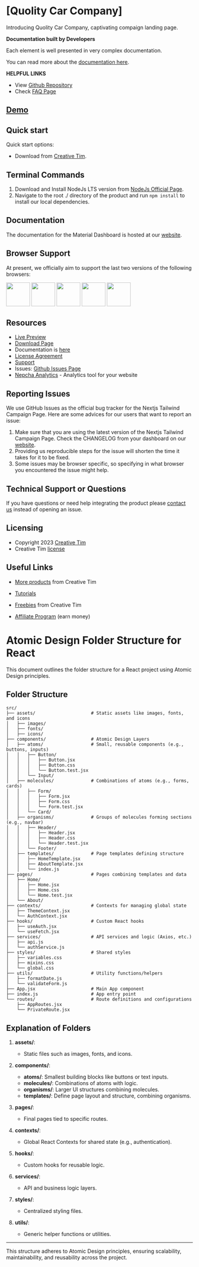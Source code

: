 # [Quolity Car Company]

Introducing Quolity Car Company, captivating compaign landing page.

**Documentation built by Developers**

Each element is well presented in very complex documentation.

You can read more about the [documentation here](https://www.material-tailwind.com/docs/react/installation).

**HELPFUL LINKS**

- View [Github Repository](https://github.com/creativetimofficial/nextjs-tailwind-campaign-page)
- Check [FAQ Page](https://www.creative-tim.com/faq)

## [Demo](https://creative-tim.com/product/nextjs-tailwind-campaign-page)

## Quick start

Quick start options:

- Download from [Creative Tim](https://www.creative-tim.com/product/nextjs-tailwind-campaign-page?ref=readme-ntpp).

## Terminal Commands

1. Download and Install NodeJs LTS version from [NodeJs Official Page](https://nodejs.org/en/download/).
2. Navigate to the root ./ directory of the product and run `npm install` to install our local dependencies.

## Documentation

The documentation for the Material Dashboard is hosted at our [website](https://www.material-tailwind.com/docs/react/installation?ref=readme-ntpp).

## Browser Support

At present, we officially aim to support the last two versions of the following browsers:

<img src="https://s3.amazonaws.com/creativetim_bucket/github/browser/chrome.png" width="64" height="64"> <img src="https://s3.amazonaws.com/creativetim_bucket/github/browser/firefox.png" width="64" height="64"> <img src="https://s3.amazonaws.com/creativetim_bucket/github/browser/edge.png" width="64" height="64"> <img src="https://s3.amazonaws.com/creativetim_bucket/github/browser/safari.png" width="64" height="64"> <img src="https://s3.amazonaws.com/creativetim_bucket/github/browser/opera.png" width="64" height="64">

## Resources

- [Live Preview](https://demos.creative-tim.com/nextjs-tailwind-campaign-page?ref=readme-ntpp)
- [Download Page](https://www.creative-tim.com/product/nextjs-tailwind-campaign-page?ref=readme-ntpp)
- Documentation is [here](https://www.material-tailwind.com/docs/react/installation?ref=readme-ntpp)
- [License Agreement](https://www.creative-tim.com/license?ref=readme-ntpp)
- [Support](https://www.creative-tim.com/contact-us?ref=readme-ntpp)
- Issues: [Github Issues Page](https://github.com/creativetimofficial/nextjs-tailwind-campaign-page/issues)
- [Nepcha Analytics](https://nepcha.com?ref=readme) - Analytics tool for your website

## Reporting Issues

We use GitHub Issues as the official bug tracker for the Nextjs Tailwind Campaign Page. Here are some advices for our users that want to report an issue:

1. Make sure that you are using the latest version of the Nextjs Tailwind Campaign Page. Check the CHANGELOG from your dashboard on our [website](https://www.creative-tim.com/product/nextjs-tailwind-campaign-page?ref=readme-ntpp).
2. Providing us reproducible steps for the issue will shorten the time it takes for it to be fixed.
3. Some issues may be browser specific, so specifying in what browser you encountered the issue might help.

## Technical Support or Questions

If you have questions or need help integrating the product please [contact us](https://www.creative-tim.com/contact-us?ref=readme-ntpp) instead of opening an issue.

## Licensing

- Copyright 2023 [Creative Tim](https://www.creative-tim.com?ref=readme-ntpp)
- Creative Tim [license](https://www.creative-tim.com/license?ref=readme-ntpp)

## Useful Links

- [More products](https://www.creative-tim.com/templates?ref=readme-ntpp) from Creative Tim

- [Tutorials](https://www.youtube.com/channel/UCVyTG4sCw-rOvB9oHkzZD1w)

- [Freebies](https://www.creative-tim.com/bootstrap-themes/free?ref=readme-ntpp) from Creative Tim

- [Affiliate Program](https://www.creative-tim.com/affiliates/new?ref=readme-ntpp) (earn money)



# Atomic Design Folder Structure for React

This document outlines the folder structure for a React project using Atomic Design principles.

## Folder Structure

```plaintext
src/
├── assets/                     # Static assets like images, fonts, and icons
│   ├── images/
│   ├── fonts/
│   ├── icons/
├── components/                 # Atomic Design Layers
│   ├── atoms/                  # Small, reusable components (e.g., buttons, inputs)
│   │   ├── Button/
│   │   │   ├── Button.jsx
│   │   │   ├── Button.css
│   │   │   └── Button.test.jsx
│   │   └── Input/
│   ├── molecules/              # Combinations of atoms (e.g., forms, cards)
│   │   ├── Form/
│   │   │   ├── Form.jsx
│   │   │   ├── Form.css
│   │   │   └── Form.test.jsx
│   │   └── Card/
│   ├── organisms/              # Groups of molecules forming sections (e.g., navbar)
│   │   ├── Header/
│   │   │   ├── Header.jsx
│   │   │   ├── Header.css
│   │   │   └── Header.test.jsx
│   │   └── Footer/
│   ├── templates/              # Page templates defining structure
│   │   ├── HomeTemplate.jsx
│   │   ├── AboutTemplate.jsx
│   │   └── index.js
├── pages/                      # Pages combining templates and data
│   ├── Home/
│   │   ├── Home.jsx
│   │   ├── Home.css
│   │   └── Home.test.jsx
│   └── About/
├── contexts/                   # Contexts for managing global state
│   ├── ThemeContext.jsx
│   └── AuthContext.jsx
├── hooks/                      # Custom React hooks
│   ├── useAuth.jsx
│   └── useFetch.jsx
├── services/                   # API services and logic (Axios, etc.)
│   ├── api.js
│   └── authService.js
├── styles/                     # Shared styles
│   ├── variables.css
│   ├── mixins.css
│   └── global.css
├── utils/                      # Utility functions/helpers
│   ├── formatDate.js
│   └── validateForm.js
├── App.jsx                     # Main App component
├── index.js                    # App entry point
└── routes/                     # Route definitions and configurations
    ├── AppRoutes.jsx
    └── PrivateRoute.jsx
```

## Explanation of Folders

1. **assets/**:
   - Static files such as images, fonts, and icons.

2. **components/**:
   - **atoms/**: Smallest building blocks like buttons or text inputs.
   - **molecules/**: Combinations of atoms with logic.
   - **organisms/**: Larger UI structures combining molecules.
   - **templates/**: Define page layout and structure, combining organisms.

3. **pages/**:
   - Final pages tied to specific routes.

4. **contexts/**:
   - Global React Contexts for shared state (e.g., authentication).

5. **hooks/**:
   - Custom hooks for reusable logic.

6. **services/**:
   - API and business logic layers.

7. **styles/**:
   - Centralized styling files.

8. **utils/**:
   - Generic helper functions or utilities.

---

This structure adheres to Atomic Design principles, ensuring scalability, maintainability, and reusability across the project.



